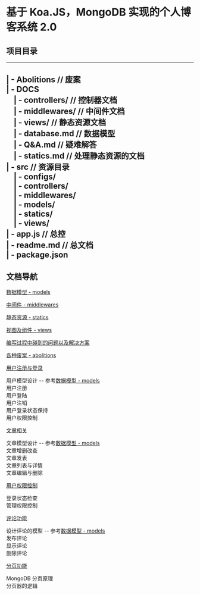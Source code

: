 # 基于 Koa.JS，MongoDB 实现的个人博客系统 2.0

## 项目目录

---  
| - Abolitions  // 废案  
| - DOCS  
&nbsp;&nbsp;&nbsp;&nbsp;| - controllers/  // 控制器文档  
&nbsp;&nbsp;&nbsp;&nbsp;| - middlewares/  // 中间件文档  
&nbsp;&nbsp;&nbsp;&nbsp;| - views/  // 静态资源文档  
&nbsp;&nbsp;&nbsp;&nbsp;| - database.md  // 数据模型  
&nbsp;&nbsp;&nbsp;&nbsp;| - Q&A.md  // 疑难解答  
&nbsp;&nbsp;&nbsp;&nbsp;| - statics.md  // 处理静态资源的文档  
| - src  // 资源目录  
&nbsp;&nbsp;&nbsp;&nbsp;| - configs/  
&nbsp;&nbsp;&nbsp;&nbsp;| - controllers/  
&nbsp;&nbsp;&nbsp;&nbsp;| - middlewares/  
&nbsp;&nbsp;&nbsp;&nbsp;| - models/  
&nbsp;&nbsp;&nbsp;&nbsp;| - statics/  
&nbsp;&nbsp;&nbsp;&nbsp;| - views/  
| - app.js  // 总控  
| - readme.md  // 总文档  
| - package.json  
---  

## 文档导航

[数据模型 - models](https://github.com/AaronKwong929/blog-2.0/blob/master/DOCS/database.md)

[中间件 - middlewares](https://github.com/AaronKwong929/blog-2.0/tree/master/DOCS/middlewares)

[静态资源 - statics](https://github.com/AaronKwong929/blog-2.0/blob/master/DOCS/statics.md)

[视图及组件 - views](https://github.com/AaronKwong929/blog-2.0/tree/master/DOCS/views)

[编写过程中碰到的问题以及解决方案](https://github.com/AaronKwong929/blog-2.0/blob/master/DOCS/Q%26A.md)

[各种废案 - abolitions](https://github.com/AaronKwong929/blog-2.0/tree/master/Abolitions)

[用户注册与登录](/)

用户模型设计 -- 参考[数据模型 - models](https://github.com/AaronKwong929/blog-2.0/blob/master/DOCS/database.md)  
用户注册  
用户登陆  
用户注销  
用户登录状态保持  
用户权限控制

[文章相关](/)

文章模型设计 -- 参考[数据模型 - models](https://github.com/AaronKwong929/blog-2.0/blob/master/DOCS/database.md)  
文章增删改查  
文章发表  
文章列表与详情  
文章编辑与删除  

[用户权限控制]()

登录状态检查  
管理权限控制

[评论功能](/)

设计评论的模型 -- 参考[数据模型 - models](https://github.com/AaronKwong929/blog-2.0/blob/master/DOCS/database.md)  
发布评论  
显示评论  
删除评论

[分页功能](/)

MongoDB 分页原理  
分页器的逻辑
